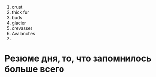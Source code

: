 1. crust
2. thick fur
3. buds
4. glacier
5. crevasses
6. Avalanches
7. 








# Резюме дня, то, что запомнилось больше всего